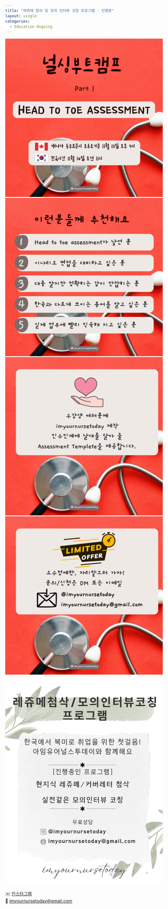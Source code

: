 ```yaml
---
title: "레쥬메 첨삭 및 모의 인터뷰 코칭 프로그램 - 진행중"
layout: single
categories:
  - Education Ongoing
---
```

![headtotoe1](\pictures\Headtotoe\headtotoe1.png)
![headtotoe2](\pictures\Headtotoe\headtotoe2.png)
![headtotoe3](\pictures\Headtotoe\headtotoe3.png)
![headtotoe4](\pictures\Headtotoe\headtotoe4.png)

![Resume&Interview](\pictures\Resume&Interview\Resume&Interview.jpg)

✉️ [인스타그램](https://www.instagram.com/imyournursetoday?igsh=MWZhbHptMDVtaWs3)  
📧 imyournursetoday@gmail.com

